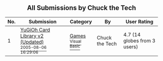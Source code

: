 ﻿<div align="center">

## All Submissions by Chuck the Tech

</div>

No.  | Submission | Category | By   | User Rating
---- | ---------- | -------- | ---- | -----------
1 | [YuGiOh Card Library v2 \(Updated\)<br /><sup>2005-08-06 16:29:06</sup>](https://github.com/Planet-Source-Code/chuck-the-tech-yugioh-card-library-v2-updated__1-61909) | [Games<br /><sup>Visual Basic</sup>](../ByCategory/games__1-38.md) | Chuck the Tech | 4.7 (14 globes from 3 users)
